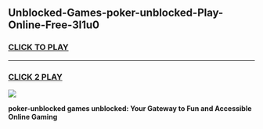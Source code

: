 
## Unblocked-Games-poker-unblocked-Play-Online-Free-3l1u0
<h3>
<a href="https://premium76.site?title=poker-unblocked&ref=26A">CLICK TO PLAY</a></h3>
<hr>

<h3>
<a href="https://premium76.site?title=poker-unblocked&ref=26A">CLICK 2 PLAY</a>
  
</h3>

<a href="https://premium76.site?title=poker-unblocked&ref=26A"><img src="https://clearcache.store/games.png"></a>


**poker-unblocked games unblocked: Your Gateway to Fun and Accessible Online Gaming**

